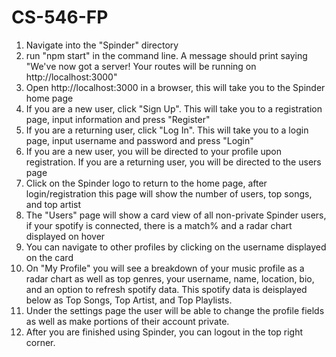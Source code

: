 # CS-546-FP
1. Navigate into the "Spinder" directory
2. run "npm start" in the command line. A message should print saying "We've now got a server!
Your routes will be running on http://localhost:3000" 
3. Open http://localhost:3000 in a browser, this will take you to the Spinder home page
4. If you are a new user, click "Sign Up". This will take you to a registration page, input information and press "Register"
5. If you are a returning user, click "Log In". This will take you to a login page, input username and password and press "Login"
6. If you are a new user, you will be directed to your profile upon registration. If you are a returning user, you will be directed to the users page
7. Click on the Spinder logo to return to the home page, after login/registration this page will show the number of users, top songs, and top artist
8. The "Users" page will show a card view of all non-private Spinder users, if your spotify is connected, there is a match% and a radar chart displayed on hover
9. You can navigate to other profiles by clicking on the username displayed on the card
10. On "My Profile" you will see a breakdown of your music profile as a radar chart as well as top genres, your username, name, location, bio, and an option to refresh spotify data. This spotify data is deisplayed below as Top Songs, Top Artist, and Top Playlists.
11. Under the settings page the user will be able to change the profile fields as well as make portions of their account private.
12. After you are finished using Spinder, you can logout in the top right corner.
